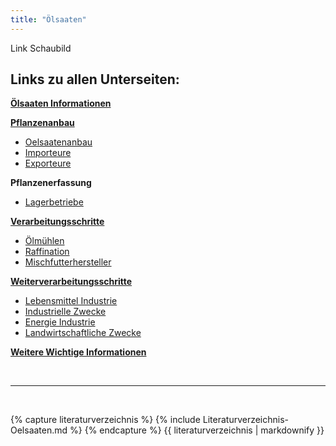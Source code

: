 ```yaml
---
title: "Ölsaaten"
---
```


Link Schaubild 

## Links zu allen Unterseiten:

[**Ölsaaten Informationen**](Oelsaaten-Informationen.html)

[**Pflanzenanbau**](Pflanzenanbau/Pflanzenanbau.html)

- [Oelsaatenanbau](Pflanzenanbau/Oelsaatenanbau.html)
- [Importeure](Pflanzenanbau/Importeure.html)
- [Exporteure](Pflanzenanbau/Exporteure.html)

**Pflanzenerfassung**

- [Lagerbetriebe](Pflanzenerfassung/Lagerbetriebe.html)

[**Verarbeitungsschritte**](Verarbeitungsschritte/Verarbeitungsschritte.html)

- [Ölmühlen](Verarbeitungsschritte/Oelmuehlen.html)
- [Raffination](Verarbeitungsschritte/Raffination.html)
- [Mischfutterhersteller](Verarbeitungsschritte/Mischfutterhersteller.html)

[**Weiterverarbeitungsschritte**](Weiterverarbeitungsschritte/Weiterverarbeitungsschritte.html)

- [Lebensmittel Industrie](Weiterverarbeitungsschritte/Lebensmittel-Industrie.html)
- [Industrielle Zwecke](Weiterverarbeitungsschritte/Industrielle-Zwecke.html)
- [Energie Industrie](Weiterverarbeitungsschritte/Energie-Industrie.html)
- [Landwirtschaftliche Zwecke](Weiterverarbeitungsschritte/Landwirtschaftliche-Zwecke.html)

[**Weitere Wichtige Informationen**](Weitere-Wichtige-Informationen.html)




<br>

---

<br> 

{% capture literaturverzeichnis %} 
{% include Literaturverzeichnis-Oelsaaten.md %} 
{% endcapture %} 
{{ literaturverzeichnis | markdownify }}

